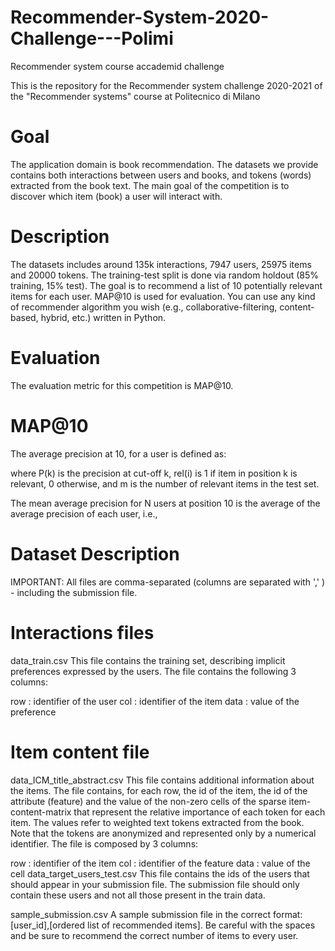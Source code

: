 # Recommender-System-2020-Challenge---Polimi
Recommender system course accademid challenge

This is the repository for the Recommender system challenge 2020-2021 of the "Recommender systems" course at Politecnico di Milano

# Goal
The application domain is book recommendation. The datasets we provide contains both interactions between users and books, and tokens (words) extracted from the book text. The main goal of the competition is to discover which item (book) a user will interact with.

# Description

The datasets includes around 135k interactions, 7947 users, 25975 items and 20000 tokens. The training-test split is done via random holdout (85% training, 15% test). The goal is to recommend a list of 10 potentially relevant items for each user. MAP@10 is used for evaluation. You can use any kind of recommender algorithm you wish (e.g., collaborative-filtering, content-based, hybrid, etc.) written in Python.






# Evaluation
The evaluation metric for this competition is MAP@10.

# MAP@10
The average precision at 10, for a user is defined as:

where P(k) is the precision at cut-off k, rel(i) is 1 if item in position k is relevant, 0 otherwise, and m is the number of relevant items in the test set.

The mean average precision for N users at position 10 is the average of the average precision of each user, i.e.,






# Dataset Description
IMPORTANT: All files are comma-separated (columns are separated with ',' ) - including the submission file.

# Interactions files
data_train.csv
This file contains the training set, describing implicit preferences expressed by the users.
The file contains the following 3 columns:

row : identifier of the user
col : identifier of the item
data : value of the preference

# Item content file
data_ICM_title_abstract.csv
This file contains additional information about the items. The file contains, for each row, the id of the item, the id of the attribute (feature) and the value of the non-zero cells of the sparse item-content-matrix that represent the relative importance of each token for each item. The values refer to weighted text tokens extracted from the book.
Note that the tokens are anonymized and represented only by a numerical identifier.
The file is composed by 3 columns:

row : identifier of the item
col : identifier of the feature
data : value of the cell
data_target_users_test.csv
This file contains the ids of the users that should appear in your submission file. The submission file should only contain these users and not all those present in the train data.

sample_submission.csv
A sample submission file in the correct format: [user_id],[ordered list of recommended items]. Be careful with the spaces and be sure to recommend the correct number of items to every user.
